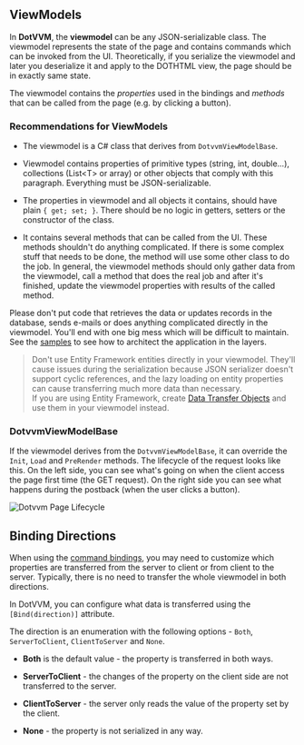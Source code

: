 ## ViewModels

In **DotVVM**, the **viewmodel** can be any JSON-serializable class. The viewmodel represents the state of the page and contains commands which
can be invoked from the UI. Theoretically, if you serialize the viewmodel and later you deserialize it and apply to the DOTHTML view, the page should be
in exactly same state. 

The viewmodel contains the _properties_ used in the bindings and _methods_ that can be called from the page (e.g. by clicking a button).

### Recommendations for ViewModels

+ The viewmodel is a C# class that derives from `DotvvmViewModelBase`. 

+ Viewmodel contains properties of primitive types (string, int, double...), collections (List&lt;T&gt; or array) or 
other objects that comply with this paragraph. Everything must be JSON-serializable.

+ The properties in viewmodel and all objects it contains, should have plain `{ get; set; }`. There should be no logic in getters, setters 
or the constructor of the class.

+ It contains several methods that can be called from the UI. These methods shouldn't do anything complicated. If there is 
some complex stuff that needs to be done, the method will use some other class to do the job. 
In general, the viewmodel methods should only gather data from the viewmodel, call a method that does the real job and after it's finished, 
update the viewmodel properties with results of the called method. 

Please don't put code that retrieves the data or updates records in the database, sends e-mails or does anything complicated 
directly in the viewmodel. You'll end with one big mess which will be difficult to maintain.
See the [samples](/docs/samples) to see how to architect the application in the layers.

> Don't use Entity Framework entities directly in your viewmodel. They'll cause issues during the serialization because JSON serializer doesn't support
cyclic references, and the lazy loading on entity properties can cause transferring much more data than necessary. <br> 
If you are using Entity Framework, create [Data Transfer Objects](https://en.wikipedia.org/wiki/Data_transfer_object) and use them in your viewmodel instead. 


### DotvvmViewModelBase

If the viewmodel derives from the `DotvvmViewModelBase`, it can override the `Init`, `Load` and `PreRender` methods. The lifecycle 
of the request looks like this. On the left side, you can see what's going on when the client access the page first time 
(the GET request). On the right side you can see what happens during the postback (when the user clicks a button).

<p><img src="{imageDir}basics-viewmodels-img1.png" alt="Dotvvm Page Lifecycle" /></p>

## Binding Directions

When using the [command bindings](/docs/tutorials/basics-command-binding/{branch}), you may need to customize which properties are transferred 
from the server to client or from client to the server. Typically, there is no need to transfer the whole viewmodel in both directions. 

In DotVVM, you can configure what data is transferred using the `[Bind(direction)]` attribute. 

The direction is an enumeration with the following options - `Both`, `ServerToClient`, `ClientToServer` and `None`.

* **Both** is the default value - the property is transferred in both ways.

* **ServerToClient** - the changes of the property on the client side are not transferred to the server.

* **ClientToServer** - the server only reads the value of the property set by the client.

* **None** - the property is not serialized in any way.
